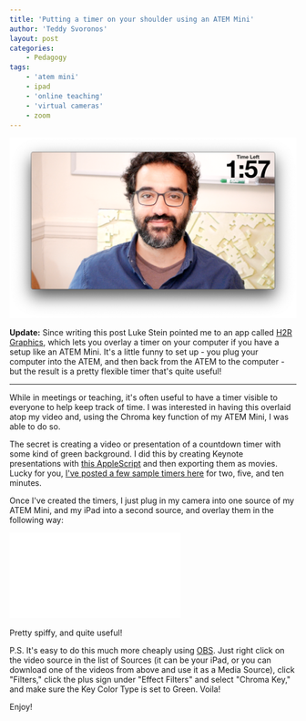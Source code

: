 ```yaml
---
title: 'Putting a timer on your shoulder using an ATEM Mini'
author: 'Teddy Svoronos'
layout: post
categories:
    - Pedagogy
tags:
    - 'atem mini'
    - ipad
    - 'online teaching'
    - 'virtual cameras'
    - zoom
---
```


![](/assets/img/2020-09-atem.png)

**Update:** Since writing this post Luke Stein pointed me to an app called [H2R Graphics](https://heretorecord.com/graphics/), which lets you overlay a timer on your computer if you have a setup like an ATEM Mini. It's a little funny to set up - you plug your computer into the ATEM, and then back from the ATEM to the computer - but the result is a pretty flexible timer that's quite useful!

* * *

While in meetings or teaching, it's often useful to have a timer visible to everyone to help keep track of time. I was interested in having this overlaid atop my video and, using the Chroma key function of my ATEM Mini, I was able to do so.

The secret is creating a video or presentation of a countdown timer with some kind of green background. I did this by creating Keynote presentations with [this AppleScript](https://iworkautomation.com/keynote/examples-countdown.html) and then exporting them as movies. Lucky for you, [I've posted a few sample timers here](https://www.icloud.com/sharedalbum/#B0hGLLXGLGw0p4s) for two, five, and ten minutes.

Once I've created the timers, I just plug in my camera into one source of my ATEM Mini, and my iPad into a second source, and overlay them in the following way:

<iframe width=“560” height=“315” src=“https://www.youtube.com/embed/_Vqfjv8m3Mo?si=QqemYYEugdEgPC52” title=“YouTube video player” frameborder=“0” allow=“accelerometer; autoplay; clipboard-write; encrypted-media; gyroscope; picture-in-picture; web-share” referrerpolicy=“strict-origin-when-cross-origin” allowfullscreen></iframe>

Pretty spiffy, and quite useful!

P.S. It's easy to do this much more cheaply using [OBS](https://obsproject.com). Just right click on the video source in the list of Sources (it can be your iPad, or you can download one of the videos from above and use it as a Media Source), click "Filters," click the plus sign under "Effect Filters" and select "Chroma Key," and make sure the Key Color Type is set to Green. Voila!

Enjoy!
